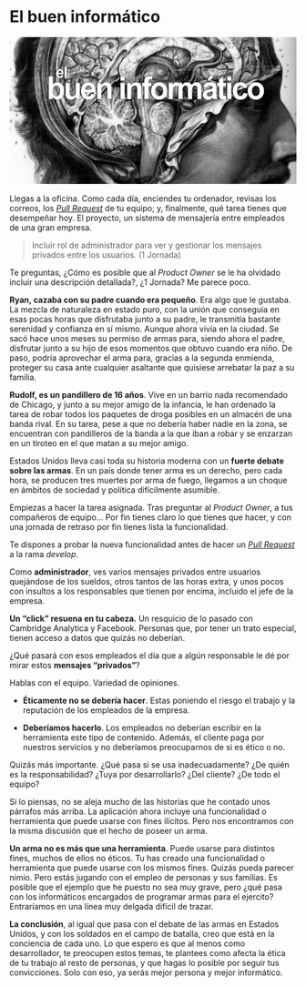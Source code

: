 # El buen informático

![El buen informático](images/header.jpg)

Llegas a la oficina. Como cada día, enciendes tu ordenador, revisas los correos, los [*Pull Request*](../../aclopez/PullRequests/PullRequest.md) de tu equipo; y, finalmente, qué tarea tienes que desempeñar hoy. El proyecto, un sistema de mensajería entre empleados de una gran empresa.

> Incluir rol de administrador para ver y gestionar los mensajes privados entre los usuarios. (1 Jornada)

Te preguntas, ¿Cómo es posible que al *Product Owner* se le ha olvidado incluir una descripción detallada?, ¿1 Jornada? Me parece poco.

**Ryan, cazaba con su padre cuando era pequeño**. Era algo que le gustaba. La mezcla de naturaleza en estado puro, con la unión que conseguía en esas pocas horas que disfrutaba junto a su padre, le transmitía bastante serenidad y confianza en sí mismo. Aunque ahora vivía en la ciudad. Se sacó hace unos meses su permiso de armas para, siendo ahora el padre, disfrutar junto a su hijo de esos momentos que obtuvo cuando era niño. De paso, podría aprovechar el arma para, gracias a la segunda enmienda, proteger su casa ante cualquier asaltante que quisiese arrebatar la paz a su familia.

**Rudolf, es un pandillero de 16 años**. Vive en un barrio nada recomendado de Chicago, y junto a su mejor amigo de la infancia, le han ordenado la tarea de robar todos los paquetes de droga posibles en un almacén de una banda rival. En su tarea, pese a que no debería haber nadie en la zona, se encuentran con pandilleros de la banda a la que iban a robar y se enzarzan en un tiroteo en el que matan a su mejor amigo.

Estados Unidos lleva casi toda su historia moderna con un **fuerte debate sobre las armas**. En un país donde tener arma es un derecho, pero cada hora, se producen tres muertes por arma de fuego, llegamos a un choque en ámbitos de sociedad y política difícilmente asumible.

Empiezas a hacer la tarea asignada. Tras preguntar al *Product Owner*, a tus compañeros de equipo… Por fin tienes claro lo que tienes que hacer, y con una jornada de retraso por fin tienes lista la funcionalidad.

Te dispones a probar la nueva funcionalidad antes de hacer un [*Pull Request*](../../aclopez/PullRequests/PullRequest.md) a la rama *develop*.

Como **administrador**, ves varios mensajes privados entre usuarios quejándose de los sueldos, otros tantos de las horas extra, y unos pocos con insultos a los responsables que tienen por encima, incluido el jefe de la empresa.

**Un “click” resuena en tu cabeza.** Un resquicio de lo pasado con Cambridge Analytica y Facebook. Personas que, por tener un trato especial, tienen acceso a datos que quizás no deberían.

¿Qué pasará con esos empleados el día que a algún responsable le dé por mirar estos **mensajes “privados”**?

Hablas con el equipo. Variedad de opiniones.

- **Éticamente no se debería hacer**. Estas poniendo el riesgo el trabajo y la reputación de los empleados de la empresa.

- **Deberíamos hacerlo**. Los empleados no deberían escribir en la herramienta este tipo de contenido. Además, el cliente paga por nuestros servicios y no deberíamos preocuparnos de si es ético o no.

Quizás más importante. ¿Qué pasa si se usa inadecuadamente? ¿De quién es la responsabilidad? ¿Tuya por desarrollarlo? ¿Del cliente? ¿De todo el equipo?

Si lo piensas, no se aleja mucho de las historias que he contado unos párrafos más arriba. La aplicación ahora incluye una funcionalidad o herramienta que puede usarse con fines ilícitos. Pero nos encontramos con la misma discusión que el hecho de poseer un arma.

**Un arma no es más que una herramienta**. Puede usarse para distintos fines, muchos de ellos no éticos. Tu has creado una funcionalidad o herramienta que puede usarse con los mismos fines. Quizás pueda parecer nimio. Pero estás jugando con el empleo de personas y sus familias. Es posible que el ejemplo que he puesto no sea muy grave, pero ¿qué pasa con los informáticos encargados de programar armas para el ejercito? Entraríamos en una línea muy delgada difícil de trazar.

**La conclusión**, al igual que pasa con el debate de las armas en Estados Unidos, y con los soldados en el campo de batalla, creo que está en la conciencia de cada uno. Lo que espero es que al menos como desarrollador, te preocupen estos temas, te plantees como afecta la ética de tu trabajo al resto de personas, y que hagas lo posible por seguir tus convicciones. Solo con eso, ya serás mejor persona y mejor informático.
